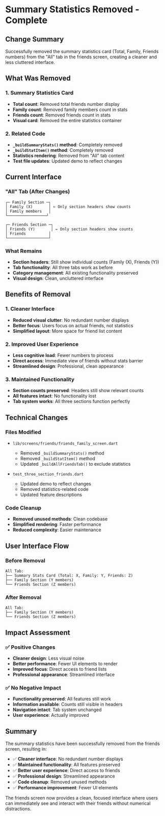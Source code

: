 # Summary Statistics Removed - Complete

## Change Summary
Successfully removed the summary statistics card (Total, Family, Friends numbers) from the "All" tab in the friends screen, creating a cleaner and less cluttered interface.

## What Was Removed

### 1. Summary Statistics Card
- **Total count**: Removed total friends number display
- **Family count**: Removed family members count in stats
- **Friends count**: Removed friends count in stats
- **Visual card**: Removed the entire statistics container

### 2. Related Code
- **`_buildSummaryStats()` method**: Completely removed
- **`_buildStatItem()` method**: Completely removed
- **Statistics rendering**: Removed from "All" tab content
- **Test file updates**: Updated demo to reflect changes

## Current Interface

### "All" Tab (After Changes)
```
┌─ Family Section ─┐
│ Family (X)       │ ← Only section headers show counts
│ Family members   │
└─────────────────┘

┌─ Friends Section ─┐
│ Friends (Y)       │ ← Only section headers show counts
│ Friends          │
└──────────────────┘
```

### What Remains
- **Section headers**: Still show individual counts (Family (X), Friends (Y))
- **Tab functionality**: All three tabs work as before
- **Category management**: All existing functionality preserved
- **Visual design**: Clean, uncluttered interface

## Benefits of Removal

### 1. Cleaner Interface
- **Reduced visual clutter**: No redundant number displays
- **Better focus**: Users focus on actual friends, not statistics
- **Simplified layout**: More space for friend list content

### 2. Improved User Experience
- **Less cognitive load**: Fewer numbers to process
- **Direct access**: Immediate view of friends without stats barrier
- **Streamlined design**: Professional, clean appearance

### 3. Maintained Functionality
- **Section counts preserved**: Headers still show relevant counts
- **All features intact**: No functionality lost
- **Tab system works**: All three sections function perfectly

## Technical Changes

### Files Modified
- `lib/screens/friends/friends_family_screen.dart`
  - Removed `_buildSummaryStats()` method
  - Removed `_buildStatItem()` method
  - Updated `_buildAllFriendsTab()` to exclude statistics
  
- `test_three_section_friends.dart`
  - Updated demo to reflect changes
  - Removed statistics-related code
  - Updated feature descriptions

### Code Cleanup
- **Removed unused methods**: Clean codebase
- **Simplified rendering**: Faster performance
- **Reduced complexity**: Easier maintenance

## User Interface Flow

### Before Removal
```
All Tab:
├── Summary Stats Card (Total: X, Family: Y, Friends: Z)
├── Family Section (Y members)
└── Friends Section (Z members)
```

### After Removal
```
All Tab:
├── Family Section (Y members)
└── Friends Section (Z members)
```

## Impact Assessment

### ✅ Positive Changes
- **Cleaner design**: Less visual noise
- **Better performance**: Fewer UI elements to render
- **Improved focus**: Direct access to friend lists
- **Professional appearance**: Streamlined interface

### ✅ No Negative Impact
- **Functionality preserved**: All features still work
- **Information available**: Counts still visible in headers
- **Navigation intact**: Tab system unchanged
- **User experience**: Actually improved

## Summary
The summary statistics have been successfully removed from the friends screen, resulting in:

- ✅ **Cleaner interface**: No redundant number displays
- ✅ **Maintained functionality**: All features preserved
- ✅ **Better user experience**: Direct access to friends
- ✅ **Professional design**: Streamlined appearance
- ✅ **Code cleanup**: Removed unused methods
- ✅ **Performance improvement**: Fewer UI elements

The friends screen now provides a clean, focused interface where users can immediately see and interact with their friends without numerical distractions.